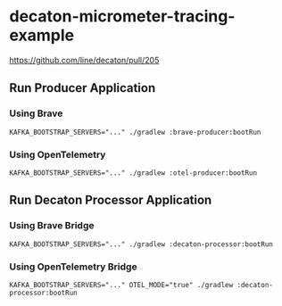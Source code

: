 # decaton-micrometer-tracing-example

https://github.com/line/decaton/pull/205

## Run Producer Application

### Using Brave

```shell
KAFKA_BOOTSTRAP_SERVERS="..." ./gradlew :brave-producer:bootRun
```

### Using OpenTelemetry

```shell
KAFKA_BOOTSTRAP_SERVERS="..." ./gradlew :otel-producer:bootRun
```

## Run Decaton Processor Application

### Using Brave Bridge

```shell
KAFKA_BOOTSTRAP_SERVERS="..." ./gradlew :decaton-processor:bootRun
```

### Using OpenTelemetry Bridge

```shell
KAFKA_BOOTSTRAP_SERVERS="..." OTEL_MODE="true" ./gradlew :decaton-processor:bootRun
```
